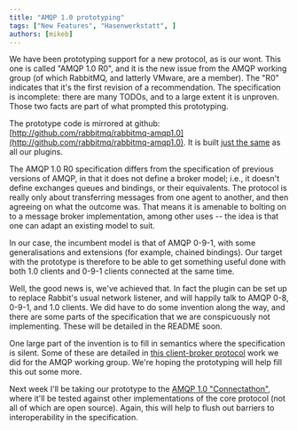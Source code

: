 ```yaml
---
title: "AMQP 1.0 prototyping"
tags: ["New Features", "Hasenwerkstatt", ]
authors: [mikeb]
---
```


We have been prototyping support for a new protocol, as is our wont.  This one is called "AMQP 1.0 R0", and it is the new issue from the AMQP working group (of which RabbitMQ, and latterly VMware, are a member). The "R0" indicates that it's the first revision of a recommendation. The specification is incomplete: there are many TODOs, and to a large extent it is unproven. Those two facts are part of what prompted this prototyping.

The prototype code is mirrored at github: [http://github.com/rabbitmq/rabbitmq-amqp1.0](http://github.com/rabbitmq/rabbitmq-amqp1.0). It is built [just the same](/plugin-development) as all our plugins.

The AMQP 1.0 R0 specification differs from the specification of previous versions of AMQP, in that it does not define a broker model; i.e., it doesn't define exchanges queues and bindings, or their equivalents. The protocol is really only about transferring messages from one agent to another, and then agreeing on what the outcome was. That means it is amenable to bolting on to a message broker implementation, among other uses -- the idea is that one can adapt an  existing model to suit.

In our case, the incumbent model is that of AMQP 0-9-1, with some generalisations and extensions (for example, chained bindings). Our target with the prototype is therefore to be able to get something useful done with both 1.0 clients and 0-9-1 clients connected at the same time.

Well, the good news is, we've achieved that. In fact the plugin can be set up to replace Rabbit's usual network listener, and will happily talk to AMQP 0-8, 0-9-1, and 1.0 clients. We did have to do some invention along the way, and there are some parts of the specification that we are conspicuously not implementing. These will be detailed in the README soon.

One large part of the invention is to fill in semantics where the specification is silent. Some of these are detailed in [this client-broker protocol](amqp-broker-prototype.pdf) work we did for the AMQP working group. We're hoping the prototyping will help fill this out some more.

Next week I'll be taking our prototype to the [AMQP 1.0 "Connectathon"](http://www.amqp.org/confluence/display/AMQP/Connectathon+1+%28Dec+2010%29
), where it'll be tested against other implementations of the core protocol (not all of which are open source). Again, this will help to flush out barriers to interoperability in the specification.
